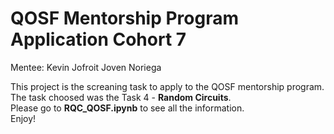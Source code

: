 # QOSF Mentorship Program Application Cohort 7
Mentee: Kevin Jofroit Joven Noriega  


This project is the screaning task to apply to the QOSF mentorship program.  
The task choosed was the Task 4 - **Random Circuits**.  
Please go to **RQC_QOSF.ipynb** to see all the information.  
Enjoy!
